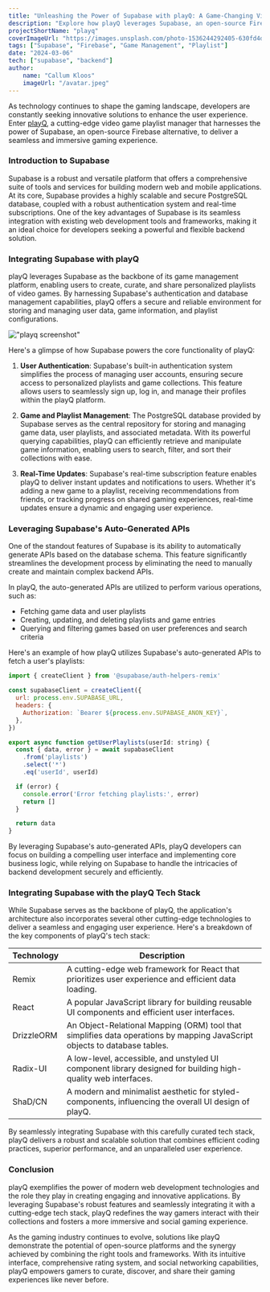 ```yaml
---
title: "Unleashing the Power of Supabase with playQ: A Game-Changing Video Game Playlist Manager"
description: "Explore how playQ leverages Supabase, an open-source Firebase alternative, to deliver a seamless and immersive video game playlist management experience."
projectShortName: "playq"
coverImageUrl: "https://images.unsplash.com/photo-1536244292405-630fd4dd38a2?ixlib=rb-4.0.3&ixid=M3wxMjA3fDB8MHxwaG90by1wYWdlfHx8fGVufDB8fHx8fA%3D%3D&auto=format&fit=crop&w=2848&q=80"
tags: ["Supabase", "Firebase", "Game Management", "Playlist"]
date: "2024-03-06"
tech: ["supabase", "backend"]
author:
    name: "Callum Kloos"
    imageUrl: "/avatar.jpeg"
---
```


As technology continues to shape the gaming landscape, developers are constantly seeking innovative solutions to enhance the user experience. Enter [playQ](https://playq.xyz), a cutting-edge video game playlist manager that harnesses the power of Supabase, an open-source Firebase alternative, to deliver a seamless and immersive gaming experience.

### Introduction to Supabase

Supabase is a robust and versatile platform that offers a comprehensive suite of tools and services for building modern web and mobile applications. At its core, Supabase provides a highly scalable and secure PostgreSQL database, coupled with a robust authentication system and real-time subscriptions. One of the key advantages of Supabase is its seamless integration with existing web development tools and frameworks, making it an ideal choice for developers seeking a powerful and flexible backend solution.

### Integrating Supabase with playQ

playQ leverages Supabase as the backbone of its game management platform, enabling users to create, curate, and share personalized playlists of video games. By harnessing Supabase's authentication and database management capabilities, playQ offers a secure and reliable environment for storing and managing user data, game information, and playlist configurations.

!["playq screenshot"](/images/projects/playq/1.png)

Here's a glimpse of how Supabase powers the core functionality of playQ:

1. **User Authentication**: Supabase's built-in authentication system simplifies the process of managing user accounts, ensuring secure access to personalized playlists and game collections. This feature allows users to seamlessly sign up, log in, and manage their profiles within the playQ platform.

2. **Game and Playlist Management**: The PostgreSQL database provided by Supabase serves as the central repository for storing and managing game data, user playlists, and associated metadata. With its powerful querying capabilities, playQ can efficiently retrieve and manipulate game information, enabling users to search, filter, and sort their collections with ease.

3. **Real-Time Updates**: Supabase's real-time subscription feature enables playQ to deliver instant updates and notifications to users. Whether it's adding a new game to a playlist, receiving recommendations from friends, or tracking progress on shared gaming experiences, real-time updates ensure a dynamic and engaging user experience.

### Leveraging Supabase's Auto-Generated APIs

One of the standout features of Supabase is its ability to automatically generate APIs based on the database schema. This feature significantly streamlines the development process by eliminating the need to manually create and maintain complex backend APIs.

In playQ, the auto-generated APIs are utilized to perform various operations, such as:

-   Fetching game data and user playlists
-   Creating, updating, and deleting playlists and game entries
-   Querying and filtering games based on user preferences and search criteria

Here's an example of how playQ utilizes Supabase's auto-generated APIs to fetch a user's playlists:

```jsx
import { createClient } from '@supabase/auth-helpers-remix'

const supabaseClient = createClient({
  url: process.env.SUPABASE_URL,
  headers: {
    Authorization: `Bearer ${process.env.SUPABASE_ANON_KEY}`,
  },
})

export async function getUserPlaylists(userId: string) {
  const { data, error } = await supabaseClient
    .from('playlists')
    .select('*')
    .eq('userId', userId)

  if (error) {
    console.error('Error fetching playlists:', error)
    return []
  }

  return data
}
```

By leveraging Supabase's auto-generated APIs, playQ developers can focus on building a compelling user interface and implementing core business logic, while relying on Supabase to handle the intricacies of backend development securely and efficiently.

### Integrating Supabase with the playQ Tech Stack

While Supabase serves as the backbone of playQ, the application's architecture also incorporates several other cutting-edge technologies to deliver a seamless and engaging user experience. Here's a breakdown of the key components of playQ's tech stack:

| Technology | Description                                                                                                               |
| ---------- | ------------------------------------------------------------------------------------------------------------------------- |
| Remix      | A cutting-edge web framework for React that prioritizes user experience and efficient data loading.                       |
| React      | A popular JavaScript library for building reusable UI components and efficient user interfaces.                           |
| DrizzleORM | An Object-Relational Mapping (ORM) tool that simplifies data operations by mapping JavaScript objects to database tables. |
| Radix-UI   | A low-level, accessible, and unstyled UI component library designed for building high-quality web interfaces.             |
| ShaD/CN    | A modern and minimalist aesthetic for styled-components, influencing the overall UI design of playQ.                      |

By seamlessly integrating Supabase with this carefully curated tech stack, playQ delivers a robust and scalable solution that combines efficient coding practices, superior performance, and an unparalleled user experience.

### Conclusion

playQ exemplifies the power of modern web development technologies and the role they play in creating engaging and innovative applications. By leveraging Supabase's robust features and seamlessly integrating it with a cutting-edge tech stack, playQ redefines the way gamers interact with their collections and fosters a more immersive and social gaming experience.

As the gaming industry continues to evolve, solutions like playQ demonstrate the potential of open-source platforms and the synergy achieved by combining the right tools and frameworks. With its intuitive interface, comprehensive rating system, and social networking capabilities, playQ empowers gamers to curate, discover, and share their gaming experiences like never before.
